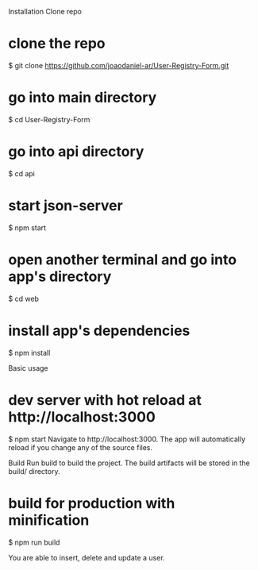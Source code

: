 Installation
Clone repo
# clone the repo
$ git clone https://github.com/joaodaniel-ar/User-Registry-Form.git

# go into main directory
$ cd User-Registry-Form

# go into api directory
$ cd api

# start json-server
$ npm start

# open another terminal and go into app's directory
$ cd web

# install app's dependencies
$ npm install

Basic usage
# dev server with hot reload at http://localhost:3000
$ npm start
Navigate to http://localhost:3000. The app will automatically reload if you change any of the source files.

Build
Run build to build the project. The build artifacts will be stored in the build/ directory.

# build for production with minification
$ npm run build

You are able to insert, delete and update a user.
